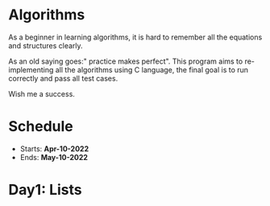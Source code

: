 # Algorithms
As a beginner in learning algorithms, it is hard to remember all the equations and structures clearly. 

As an old saying goes:" practice makes perfect". This program aims to re-implementing all the algorithms using C language, the final goal is to run correctly and pass all test cases.

Wish me a success.

# Schedule
- Starts: **Apr-10-2022**
- Ends: **May-10-2022**

# Day1: Lists

